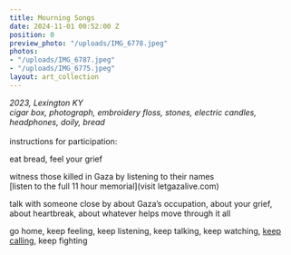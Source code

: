 ```yaml
---
title: Mourning Songs
date: 2024-11-01 00:52:00 Z
position: 0
preview_photo: "/uploads/IMG_6778.jpeg"
photos:
- "/uploads/IMG_6787.jpeg"
- "/uploads/IMG_6775.jpeg"
layout: art_collection
---
```


*2023, Lexington KY* <br>
*cigar box, photograph, embroidery floss, stones, electric candles, headphones, doily, bread* <br>
<br>
instructions for participation:

eat bread, feel your grief

witness those killed in Gaza by listening to their names <br> 
[listen to the full 11 hour memorial](visit letgazalive.com)

talk with someone close by
about Gaza’s occupation, about your grief, about heartbreak, about whatever helps move through it all 

go home, keep feeling, keep listening, keep talking, keep watching, [keep calling](jewishvoiceforpeace.org/take-action), keep fighting

